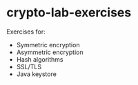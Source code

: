 # crypto-lab-exercises
Exercises for:

* Symmetric encryption
* Asymmetric encryption
* Hash algorithms
* SSL/TLS
* Java keystore
